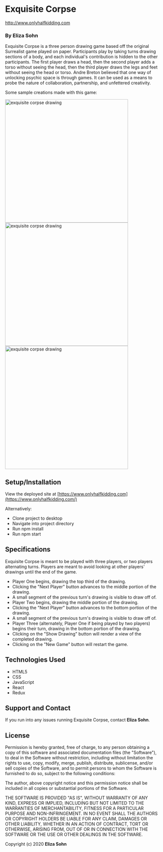 # Exquisite Corpse
http://www.onlyhalfkidding.com

### By Eliza Sohn

Exquisite Corpse is a three person drawing game based off the original Surrealist game played on paper. Participants play by taking turns drawing sections of a body, and each individual's contribution is hidden to the other participants. The first player draws a head, then the second player adds a torso without seeing the head, then the third player draws the legs and feet without seeing the head or torso. Andre Breton believed that one way of unlocking psychic space is through games. It can be used as a means to probe the nature of collaboration, partnership, and unfettered creativity.

Some sample creations made with this game:

<img align="center" width="400" alt="exquisite corpse drawing" src="https://user-images.githubusercontent.com/56556859/76568816-e76bc000-646e-11ea-9470-b75342362b31.png">
<img align="center" width="400" alt="exquisite corpse drawing" src="https://user-images.githubusercontent.com/56556859/76568824-ea66b080-646e-11ea-802f-42085b51a133.png">
<img align="center" width="400" alt="exquisite corpse drawing" src="https://user-images.githubusercontent.com/56556859/76568830-ec307400-646e-11ea-82d7-4b2e68667af9.png">

## Setup/Installation

View the deployed site at [https://www.onlyhalfkidding.com](https://www.onlyhalfkidding.com/)

Alternatively:
- Clone project to desktop
- Navigate into project directory
- Run npm install
- Run npm start

## Specifications

Exquisite Corpse is meant to be played with three players, or two players alternating turns. Players are meant to avoid looking at other players' drawings until the end of the game.

 - Player One begins, drawing the top third of the drawing.
 - Clicking the "Next Player" button advances to the middle portion of the drawing.
 - A small segment of the previous turn's drawing is visible to draw off of.
 - Player Two begins, drawing the middle portion of the drawing.
 - Clicking the "Next Player" button advances to the bottom portion of the drawing.
 - A small segment of the previous turn's drawing is visible to draw off of.
 - Player Three (alternately, Player One if being played by two players) begins their turn, drawing in the bottom portion of the drawing.
 - Clicking on the "Show Drawing" button will render a view of the completed drawing.
 - Clicking on the "New Game" button will restart the game.

## Technologies Used
- HTML5
- CSS
- JavaScript
- React
- Redux

## Support and Contact

If you run into any issues running Exquisite Corpse, contact **Eliza Sohn**.


## License

Permission is hereby granted, free of charge, to any person obtaining a copy of this software and associated documentation files (the "Software"), to deal in the Software without restriction, including without limitation the rights to use, copy, modify, merge, publish, distribute, sublicense, and/or sell copies of the Software, and to permit persons to whom the Software is furnished to do so, subject to the following conditions:

The author, above copyright notice and this permission notice shall be included in all copies or substantial portions of the Software.

THE SOFTWARE IS PROVIDED "AS IS", WITHOUT WARRANTY OF ANY KIND, EXPRESS OR IMPLIED, INCLUDING BUT NOT LIMITED TO THE WARRANTIES OF MERCHANTABILITY, FITNESS FOR A PARTICULAR PURPOSE AND NON-INFRINGEMENT. IN NO EVENT SHALL THE AUTHORS OR COPYRIGHT HOLDERS BE LIABLE FOR ANY CLAIM, DAMAGES OR OTHER LIABILITY, WHETHER IN AN ACTION OF CONTRACT, TORT OR OTHERWISE, ARISING FROM, OUT OF OR IN CONNECTION WITH THE SOFTWARE OR THE USE OR OTHER DEALINGS IN THE SOFTWARE.

Copyright (c) 2020  **Eliza Sohn**
